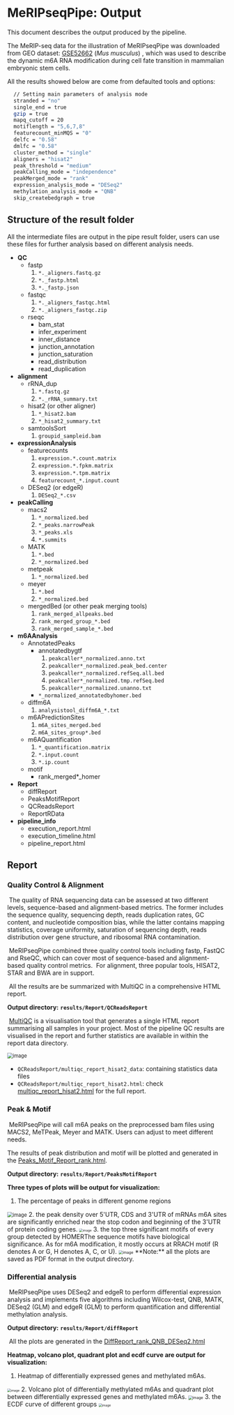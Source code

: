 # MeRIPseqPipe: Output

This document describes the output produced by the pipeline.  

The MeRIP-seq data for the illustration of MeRIPseqPipe was downloaded from GEO dataset: [GSE52662](https://www.ncbi.nlm.nih.gov/geo/query/acc.cgi?acc=GSE52662) (*Mus musculus*) , which was used to describe the dynamic m6A RNA modification during cell fate transition in mammalian embryonic stem cells.

All the results showed below are come from defaulted tools and options:

```bash
  // Setting main parameters of analysis mode
  stranded = "no"
  single_end = true
  gzip = true
  mapq_cutoff = 20
  motiflength = "5,6,7,8"
  featurecount_minMQS = "0"
  delfc = "0.58"
  dmlfc = "0.58"
  cluster_method = "single"
  aligners = "hisat2"
  peak_threshold = "medium"
  peakCalling_mode = "independence"
  peakMerged_mode = "rank"
  expression_analysis_mode = "DESeq2"
  methylation_analysis_mode = "QNB"
  skip_createbedgraph = true
```

## Structure of the result folder

All the intermediate files are output in the pipe result folder, users can use these files for further analysis based on different analysis needs.

* **QC**
  * fastp
    1. `*._aligners.fastq.gz`
    2. `*._fastp.html`
    3. `*._fastp.json`
  * fastqc
    1. `*._aligners_fastqc.html`
    2. `*._aligners_fastqc.zip`
  * rseqc
    * bam_stat
    * infer_experiment
    * inner_distance
    * junction_annotation
    * junction_saturation
    * read_distribution
    * read_duplication
* **alignment**
  * rRNA_dup
    1. `*.fastq.gz`
    2. `*._rRNA_summary.txt`
  * hisat2 (or other aligner)
    1. `*_hisat2.bam`
    2. `*_hisat2_summary.txt`
  * samtoolsSort
    1. `groupid_sampleid.bam`
* **expressionAnalysis**
  * featurecounts
    1. `expression.*.count.matrix`
    2. `expression.*.fpkm.matrix`
    3. `expression.*.tpm.matrix`
    4. `featurecount_*.input.count`
  * DESeq2 (or edgeR)
    1. `DESeq2_*.csv`
* **peakCalling**
  * macs2
    1. `*_normalized.bed`
    2. `*_peaks.narrowPeak`
    3. `*_peaks.xls`
    4. `*.summits`
  * MATK
    1. `*.bed`
    2. `*_normalized.bed`
  * metpeak
    1. `*_normalized.bed`
  * meyer
    1. `*.bed`
    2. `*_normalized.bed`
  * mergedBed (or other peak merging tools)
    1. `rank_merged_allpeaks.bed`
    2. `rank_merged_group_*.bed`
    3. `rank_merged_sample_*.bed`
* **m6AAnalysis**
  * AnnotatedPeaks
    * annotatedbygtf
      1. `peakcaller*_normalized.anno.txt`
      2. `peakcaller*_normalized.peak_bed.center`
      3. `peakcaller*_normalized.refSeq.all.bed`
      4. `peakcaller*_normalized.tmp.refSeq.bed`
      5. `peakcaller*_normalized.unanno.txt`
    * `*_normalized_annotatedbyhomer.bed`
  * diffm6A
    1. `analysistool_diffm6A_*.txt`
  * m6APredictionSites
    1. `m6A_sites_merged.bed`
    2. `m6A_sites_group*.bed`
  * m6AQuantification
    1. `*_quantification.matrix`
    2. `*.input.count`
    3. `*.ip.count`
  * motif
    * rank_merged*_homer
* **Report**
  * diffReport
  * PeaksMotifReport
  * QCReadsReport
  * ReportRData
* **pipeline_info**
  * execution_report.html
  * execution_timeline.html
  * pipeline_report.html

## Report

### Quality Control & Alignment

​ The quality of RNA sequencing data can be assessed at two different levels, sequence-based and alignment-based metrics. The former includes the sequence quality, sequencing depth, reads duplication rates, GC content, and nucleotide composition bias, while the latter contains mapping statistics, coverage uniformity, saturation of sequencing depth, reads distribution over gene structure, and ribosomal RNA contamination.

​ MeRIPseqPipe combined three quality control tools including fastp, FastQC and RseQC, which can cover most of sequence-based and alignment-based quality control metrics.
​ For alignment, three popular tools, HISAT2, STAR and BWA are in support.

​ All the results are be summarized with MultiQC in a comprehensive HTML report.

**Output directory:** **`results/Report/QCReadsReport`**

​ [MultiQC](http://multiqc.info) is a visualisation tool that generates a single HTML report summarising all samples in your project. Most of the pipeline QC results are visualised in the report and further statistics are available in within the report data directory.

<img src="images/multiqc_report_sreenshot.PNG" alt="image" style="zoom:80%;" />

* `QCReadsReport/multiqc_report_hisat2_data`: containing statistics data files
* `QCReadsReport/multiqc_report_hisat2.html`: check [multiqc_report_hisat2.html](#reports/QCReadsReport/multiqc_report_hisat2.html) for the full report.

### Peak & Motif

​ MeRIPseqPipe will call m6A peaks on the preprocessed bam files using MACS2, MeTPeak, Meyer and MATK. Users can adjust to meet different needs.

  The results of peak distribution and motif will be plotted and generated in the [Peaks_Motif_Report_rank.html](#reports/PeaksMotifReport/Peaks_Motif_Report_rank.html).

**Output directory:** **`results/Report/PeaksMotifReport`**

**Three types of plots will be output for visualization:**

1. The percentage of peaks in different genome regions
  <img src="images/peak_distribution.png" alt="image" style="zoom:80%;" />
2. the peak density over 5'UTR, CDS and 3'UTR of mRNAs
   m6A sites  are significantly enriched near the stop codon and beginning of the 3'UTR of protein coding genes.
  <img src="images/peak_distribution_curve.png" alt="image" style="zoom:50%;" />
3. the top three significant motifs of every group detected by HOMER
   ​The sequence motifs have biological significance. As for m6A modification, it mostly occurs at RRACH motif (R denotes A or G, H denotes A, C, or U).
  <img src="images/motif_search.png" alt="image" style="zoom:60%;" />
**Note:** all the plots are saved as PDF format in the output directory.

### Differential analysis

​ MeRIPseqPipe uses DESeq2 and edgeR to perform differential expression analysis and implements five algorithms including Wilcox-test, QNB, MATK, DESeq2 (GLM) and edgeR (GLM) to perform quantification and differential methylation analysis.

**Output directory:** **`results/Report/diffReport`**

​ All the plots are generated in the [DiffReport_rank_QNB_DESeq2.html](#reports/diffReport/DiffReport_rank_QNB_DESeq2.html)

**Heatmap, volcano plot, quadrant plot and ecdf curve are output for visualization:**

1. Heatmap of differentially expressed genes and methylated m6As.
  <img src="images/heatmap.png" alt="image" style="zoom:50%;" />
2. Volcano plot of differentially methylated m6As and quadrant plot between differentially expressed genes and methylated m6As.
  <img src="images/volcano_and_quadrant_plot.png" alt="image" style="zoom:60%;" />
3. the ECDF curve of different groups
  <img src="images/ecdf_WT_vs_METTL3_KO.png" alt="image" style="zoom:50%;" />
